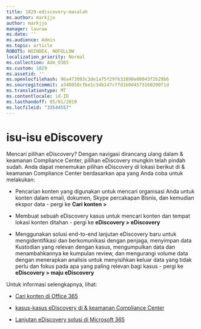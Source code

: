 ```yaml
---
title: 1829-ediscovery-masalah
ms.author: markjjo
author: markjjo
manager: lauraw
ms.date: ''
ms.audience: Admin
ms.topic: article
ROBOTS: NOINDEX, NOFOLLOW
localization_priority: Normal
ms.collection: Adm_O365
ms.custom: 1829
ms.assetid: ''
ms.openlocfilehash: 96a473093c3de1a75f29f633890e08043f2b29b6
ms.sourcegitcommit: a340858cfbe1c34b147cffd1b0d4573160200f1d
ms.translationtype: MT
ms.contentlocale: id-ID
ms.lasthandoff: 05/01/2019
ms.locfileid: "33544557"
---
```

# <a name="ediscovery-issues"></a>isu-isu eDiscovery

Mencari pilihan eDiscovery? Dengan navigasi dirancang ulang dalam & keamanan Compliance Center, pilihan eDiscovery mungkin telah pindah sudah.  Anda dapat menemukan pilihan eDiscovery di lokasi berikut di & keamanan Compliance Center berdasarkan apa yang Anda coba untuk melakukan:

- Pencarian konten yang digunakan untuk mencari organisasi Anda untuk konten dalam email, dokumen, Skype percakapan Bisnis, dan kemudian ekspor data - pergi ke **Cari konten >**

- Membuat sebuah eDiscovery kasus untuk mencari konten dan tempat lokasi konten ditahan - pergi ke **eDiscovery > eDiscovery**

- Menggunakan solusi end-to-end lanjutan eDiscovery baru untuk mengidentifikasi dan berkomunikasi dengan penjaga, menyimpan data Kustodian yang relevan dengan kasus, mengumpulkan data dan menambahkannya ke kumpulan review, dan mengurangi volume data dengan menerapkan analisis untuk menyisihkan keluar data yang tidak perlu dan fokus pada apa yang paling relevan bagi kasus - pergi ke **eDiscovery > maju eDiscovery**

Untuk informasi selengkapnya, lihat:

- [Cari konten di Office 365](https://docs.microsoft.com/office365/securitycompliance/content-search)

- [kasus-kasus eDiscovery di & keamanan Compliance Center](https://docs.microsoft.com/office365/securitycompliance/ediscovery-cases)

- [Lanjutan eDiscovery solusi di Microsoft 365](https://docs.microsoft.com/office365/securitycompliance/compliance20/overview-ediscovery-20)

